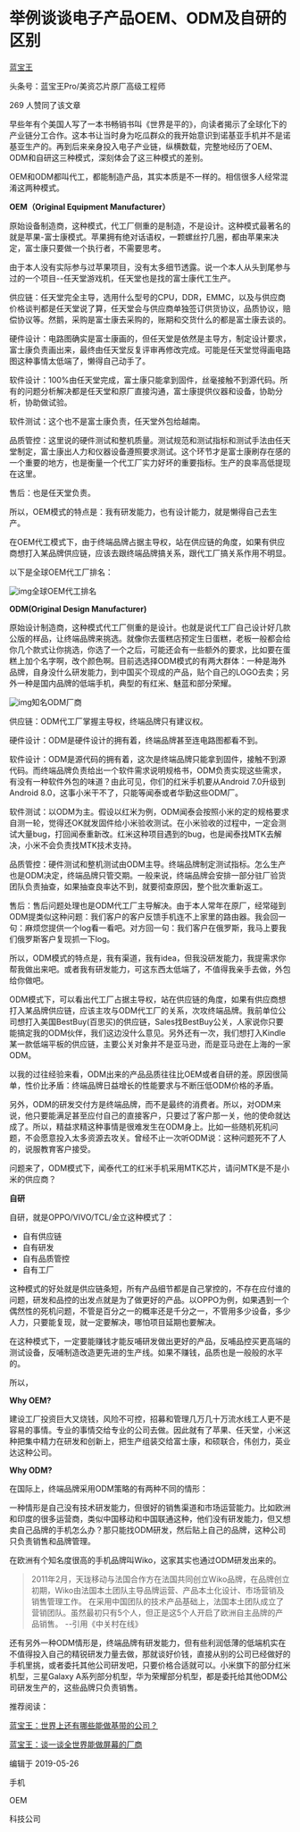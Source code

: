 # 举例谈谈电子产品OEM、ODM及自研的区别

[蓝宝王](https://www.zhihu.com/people/lanbaowang)

头条号：蓝宝王Pro/美资芯片原厂高级工程师



269 人赞同了该文章

早些年有个美国人写了一本书畅销书叫《世界是平的》，向读者揭示了全球化下的产业链分工合作。这本书让当时身为吃瓜群众的我开始意识到诺基亚手机并不是诺基亚生产的。再到后来亲身投入电子产业链，纵横数载，完整地经历了OEM、ODM和自研这三种模式，深刻体会了这三种模式的差别。

OEM和ODM都叫代工，都能制造产品，其实本质是不一样的。相信很多人经常混淆这两种模式。

**OEM（Original Equipment Manufacturer）**

原始设备制造商，这种模式，代工厂侧重的是制造，不是设计。这种模式最著名的就是苹果-富士康模式。苹果拥有绝对话语权，一颗螺丝拧几圈，都由苹果来决定，富士康只要做一个执行者，不需要思考。

由于本人没有实际参与过苹果项目，没有太多细节透露。说一个本人从头到尾参与过的一个项目--任天堂游戏机，任天堂也是找的富士康代工生产。

供应链：任天堂完全主导，选用什么型号的CPU，DDR，EMMC，以及与供应商价格谈判都是任天堂说了算，任天堂会与供应商单独签订供货协议，品质协议，赔偿协议等。然鹅，采购是富士康去采购的，账期和交货什么的都是富士康去谈的。

硬件设计：电路图确实是富士康画的，但任天堂是依然是主导方，制定设计要求，富士康负责画出来，最终由任天堂反复评审再修改完成。可能是任天堂觉得画电路图这种事情太低端了，懒得自己动手了。

软件设计：100%由任天堂完成，富士康只能拿到固件，丝毫接触不到源代码。所有的问题分析解决都是任天堂和原厂直接沟通，富士康提供仪器和设备，协助分析，协助做试验。

软件测试：这个也不是富士康负责，任天堂外包给越南。

品质管控：这里说的硬件测试和整机质量。测试规范和测试指标和测试手法由任天堂制定，富士康出人力和仪器设备遵照要求测试。这个环节才是富士康刷存在感的一个重要的地方，也是衡量一个代工厂实力好坏的重要指标。生产的良率高低提现在这里。

售后：也是任天堂负责。

所以，OEM模式的特点是：我有研发能力，也有设计能力，就是懒得自己去生产。

在OEM代工模式下，由于终端品牌占据主导权，站在供应链的角度，如果有供应商想打入某品牌供应链，应该去跟终端品牌搞关系，跟代工厂搞关系作用不明显。

以下是全球OEM代工厂排名：

![img](https://pic3.zhimg.com/80/v2-df3e651b8f010bf2fc43be4a1713031e_720w.jpg)全球OEM代工排名

**ODM(Original Design Manufacturer)**

原始设计制造商，这种模式代工厂侧重的是设计。也就是说代工厂自己设计好几款公版的样品，让终端品牌来挑选。就像你去蛋糕店预定生日蛋糕，老板一般都会给你几个款式让你挑选，你选了一个之后，可能还会有一些额外的要求，比如要在蛋糕上加个名字啊，改个颜色啊。目前选选择ODM模式的有两大群体：一种是海外品牌，自身没什么研发能力，到中国买个现成的产品，贴个自己的LOGO去卖；另外一种是国内品牌的低端手机，典型的有红米、魅蓝和部分荣耀。

![img](https://pic3.zhimg.com/80/v2-a55d74b62ede911685ff81ede366e37e_720w.jpg)知名ODM厂商

供应链：ODM代工厂掌握主导权，终端品牌只有建议权。

硬件设计：ODM是硬件设计的拥有着，终端品牌甚至连电路图都看不到。

软件设计：ODM是源代码的拥有着，这次是终端品牌只能拿到固件，接触不到源代码。而终端品牌负责给出一个软件需求说明规格书，ODM负责实现这些需求，有没有一种软件外包的味道？由此可见，你们的红米手机要从Android 7.0升级到Android 8.0，这事小米干不了，只能等闻泰或者华勤这些ODM厂。

软件测试：以ODM为主。假设以红米为例，ODM闻泰会按照小米的定的规格要求自测一轮，觉得还OK就发固件给小米验收测试。在小米验收的过程中，一定会测试大量bug，打回闻泰重新改。红米这种项目遇到的bug，也是闻泰找MTK去解决，小米不会负责找MTK技术支持。

品质管控：硬件测试和整机测试由ODM主导。终端品牌制定测试指标。怎么生产也是ODM决定，终端品牌只管交期。一般来说，终端品牌会安排一部分驻厂验货团队负责抽查，如果抽查良率达不到，就要彻查原因，整个批次重新返工。

售后：售后问题处理也是ODM代工厂主导解决。由于本人常年在原厂，经常碰到ODM提类似这种问题：我们客户的客户反馈手机连不上家里的路由器。我会回一句：麻烦您提供一个log看一看吧。对方回一句：我们客户在俄罗斯，我马上要我们俄罗斯客户复现抓一下log。

所以，ODM模式的特点是，我有渠道，我有idea，但我没研发能力，我提需求你帮我做出来吧。或者我有研发能力，可这东西太低端了，不值得我亲手去做，外包给你做吧。

ODM模式下，可以看出代工厂占据主导权，站在供应链的角度，如果有供应商想打入某品牌供应链，应该主攻与ODM代工厂的关系，次攻终端品牌。我前单位公司想打入美国BestBuy(百思买)的供应链，Sales找BestBuy公关，人家说你只要能搞定我的ODM伙伴，我们这边没什么意见。另外还有一次，我们想打入Kindle某一款低端平板的供应链，主要公关对象并不是亚马逊，而是亚马逊在上海的一家ODM。

以我的过往经验来看，ODM出来的产品品质往往比OEM或者自研的差。原因很简单，性价比矛盾：终端品牌日益增长的性能要求与不断压低ODM价格的矛盾。

另外，ODM的研发交付方是终端品牌，而不是最终的消费者。所以，对ODM来说，他只要能满足甚至应付自己的直接客户，只要过了客户那一关，他的使命就达成了。所以，精益求精这种事情是很难发生在ODM身上。比如一些随机死机问题，不会愿意投入太多资源去攻关。曾经不止一次听ODM说：这种问题死不了人的，说服教育客户接受。

问题来了，ODM模式下，闻泰代工的红米手机采用MTK芯片，请问MTK是不是小米的供应商？

**自研**

自研，就是OPPO/VIVO/TCL/金立这种模式了：

- 自有供应链
- 自有研发
- 自有品质管控
- 自有工厂

这种模式的好处就是供应链条短，所有产品细节都是自己掌控的，不存在应付谁的问题，研发和品控的出发点就是为了做更好的产品。以OPPO为例，如果遇到一个偶然性的死机问题，不管是百分之一的概率还是千分之一，不管用多少设备，多少人力，只要能复现，就一定要解决，哪怕项目延期也要解决。

在这种模式下，一定要能赚钱才能反哺研发做出更好的产品，反哺品控买更高端的测试设备，反哺制造改造更先进的生产线。如果不赚钱，品质也是一般般的水平的。

所以，

**Why OEM?**

建设工厂投资巨大又烧钱，风险不可控，招募和管理几万几十万流水线工人更不是容易的事情。专业的事情交给专业的公司去做。因此就有了苹果、任天堂，小米这种把集中精力在研发和创新上，把生产组装交给富士康，和硕联合，伟创力，英业达这种公司。

**Why ODM?**

在国际上，终端品牌采用ODM策略的有两种不同的情形：

一种情形是自己没有技术研发能力，但很好的销售渠道和市场运营能力。比如欧洲和印度的很多运营商，类似中国移动和中国联通这种，他们没有研发能力，但又想卖自己品牌的手机怎么办？那只能找ODM研发，然后贴上自己的品牌，这种公司只负责销售和品牌管理。

在欧洲有个知名度很高的手机品牌叫Wiko，这家其实也通过ODM研发出来的。

> 2011年2月，天珑移动与法国合作方在法国共同创立Wiko品牌，在品牌创立初期，Wiko由法国本土团队主导品牌运营、产品本土化设计、市场营销及销售管理工作。
> 在采用中国团队的技术产品基础上，法国本土团队成立了营销团队。虽然最初只有5个人，但正是这5个人开启了欧洲自主品牌的产品销售。
> --引用《中关村在线》

还有另外一种ODM情形是，终端品牌有研发能力，但有些利润低薄的低端机实在不值得投入自己的精锐研发力量去做，那就谈好价钱，直接从别的公司已经做好的手机里挑，或者委托其他公司研发吧，只要价格合适就可以。小米旗下的部分红米机型，三星Galaxy A系列部分机型，华为荣耀部分机型，都是委托给其他ODM公司研发生产的，这些品牌只负责销售。

推荐阅读：

[蓝宝王：世界上还有哪些能做基带的公司？](https://zhuanlan.zhihu.com/p/39215118)

[蓝宝王：谈一谈全世界能做屏幕的厂商](https://zhuanlan.zhihu.com/p/41404348)



编辑于 2019-05-26

手机

OEM

科技公司